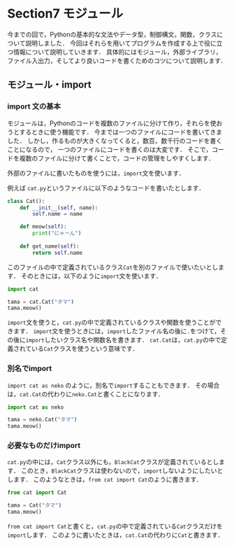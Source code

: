 # Section7 モジュール

今までの回で，Pythonの基本的な文法やデータ型，制御構文，関数，クラスについて説明しました．
今回はそれらを用いてプログラムを作成する上で役に立つ情報について説明していきます．
具体的にはモジュール，外部ライブラリ，ファイル入出力，そしてより良いコードを書くためのコツについて説明します．

## モジュール・import

### import 文の基本

モジュールは，Pythonのコードを複数のファイルに分けて作り，それらを使おうとするときに使う機能です．
今までは一つのファイルにコードを書いてきました．
しかし，作るものが大きくなってくると，数百，数千行のコードを書くことになるので，
一つのファイルにコードを書くのは大変です．
そこで，コードを複数のファイルに分けて書くことで，コードの管理をしやすくします．

外部のファイルに書いたものを使うには，`import`文を使います．

例えば `cat.py`というファイルに以下のようなコードを書いたとします．

```python
class Cat():
    def __init__(self, name):
        self.name = name

    def meow(self):
        print("にゃーん")
    
    def get_name(self):
        return self.name
```

このファイルの中で定義されているクラス`Cat`を別のファイルで使いたいとします．
そのときには，以下のように`import`文を使います．


```python
import cat

tama = cat.Cat("タマ")
tama.meow()
```

`import`文を使うと，`cat.py`の中で定義されているクラスや関数を使うことができます．
`import`文を使うときには，`import`したファイル名の後に`.`をつけて，その後に`import`したいクラス名や関数名を書きます．
`cat.Cat`は，`cat.py`の中で定義されている`Cat`クラスを使うという意味です．

### 別名でimport

`import cat as neko` のように，別名で`import`することもできます．
その場合は，`cat.Cat`の代わりに`neko.Cat`と書くことになります．

```python
import cat as neko

tama = neko.Cat("タマ")
tama.meow()
```

### 必要なものだけimport

`cat.py`の中には，`Cat`クラス以外にも，`BlackCat`クラスが定義されているとします．
このとき，`BlackCat`クラスは使わないので，`import`しないようにしたいとします．
このようなときは，`from cat import Cat`のように書きます．


```python
from cat import Cat

tama = Cat("タマ")
tama.meow()
```

`from cat import Cat`と書くと，`cat.py`の中で定義されている`Cat`クラスだけを`import`します．
このように書いたときは，`cat.Cat`の代わりに`Cat`と書きます．



